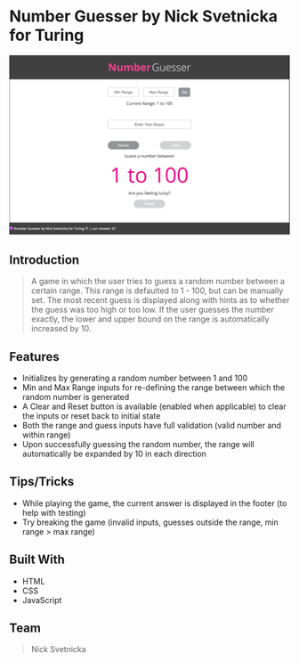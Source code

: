 # Number Guesser by Nick Svetnicka for Turing

![ScreenShot of App](_ss.png?raw=true "ScreenShot of App")

## Introduction

> A game in which the user tries to guess a random number between a certain range. This range is defaulted to 1 - 100, but can be manually set. The most recent guess is displayed along with hints as to whether the guess was too high or too low. If the user guesses the number exactly, the lower and upper bound on the range is automatically increased by 10.

## Features

* Initializes by generating a random number between 1 and 100
* Min and Max Range inputs for re-defining the range between which the random number is generated
* A Clear and Reset button is available (enabled when applicable) to clear the inputs or reset back to initial state
* Both the range and guess inputs have full validation (valid number and within range)
* Upon successfully guessing the random number, the range will automatically be expanded by 10 in each direction

## Tips/Tricks

* While playing the game, the current answer is displayed in the footer (to help with testing)
* Try breaking the game (invalid inputs, guesses outside the range, min range > max range)

## Built With

* HTML
* CSS
* JavaScript

## Team

> Nick Svetnicka

